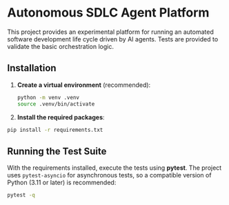 # Autonomous SDLC Agent Platform

This project provides an experimental platform for running an automated software development life cycle driven by AI agents. Tests are provided to validate the basic orchestration logic.

## Installation

1. **Create a virtual environment** (recommended):

   ```bash
   python -m venv .venv
   source .venv/bin/activate
   ```

2. **Install the required packages**:

```bash
pip install -r requirements.txt
```

## Running the Test Suite

With the requirements installed, execute the tests using **pytest**. The project
uses `pytest-asyncio` for asynchronous tests, so a compatible version of Python
(3.11 or later) is recommended:

```bash
pytest -q
```

